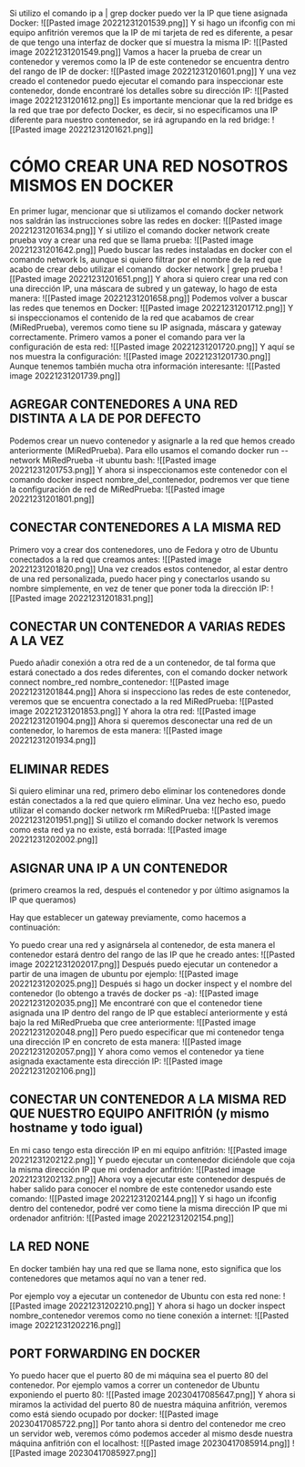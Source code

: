 Si utilizo el comando ip a | grep docker puedo ver la IP que tiene asignada Docker:
![[Pasted image 20221231201539.png]]
Y si hago un ifconfig con mi equipo anfitrión veremos que la IP de mi tarjeta de red es diferente, a pesar de que tengo una interfaz de docker que sí muestra la misma IP:
![[Pasted image 20221231201549.png]]
Vamos a hacer la prueba de crear un contenedor y veremos como la IP de este contenedor se encuentra dentro del rango de IP de docker:
![[Pasted image 20221231201601.png]]
Y una vez creado el contenedor puedo ejecutar el comando para inspeccionar este contenedor, donde encontraré los detalles sobre su dirección IP:
![[Pasted image 20221231201612.png]]
Es importante mencionar que la red bridge es la red que trae por defecto Docker, es decir, si no especificamos una IP diferente para nuestro contenedor, se irá agrupando en la red bridge:
![[Pasted image 20221231201621.png]]
# CÓMO CREAR UNA RED NOSOTROS MISMOS EN DOCKER
En primer lugar, mencionar que si utilizamos el comando docker network nos saldrán las instrucciones sobre las redes en docker:
![[Pasted image 20221231201634.png]]
Y si utilizo el comando docker network create prueba voy a crear una red que se llama prueba:
![[Pasted image 20221231201642.png]]
Puedo buscar las redes instaladas en docker con el comando network ls, aunque si quiero filtrar por el nombre de la red que acabo de crear debo utilizar el comando  docker network | grep prueba
![[Pasted image 20221231201651.png]]
Y ahora si quiero crear una red con una dirección IP, una máscara de subred y un gateway, lo hago de esta manera:
![[Pasted image 20221231201658.png]]
Podemos volver a buscar las redes que tenemos en Docker:
![[Pasted image 20221231201712.png]]
Y si inspeccionamos el contenido de la red que acabamos de crear (MiRedPrueba), veremos como tiene su IP asignada, máscara y gateway correctamente. Primero vamos a poner el comando para ver la configuración de esta red:
![[Pasted image 20221231201720.png]]
Y aquí se nos muestra la configuración:
![[Pasted image 20221231201730.png]]
Aunque tenemos también mucha otra información interesante:
![[Pasted image 20221231201739.png]]
## AGREGAR CONTENEDORES A UNA RED DISTINTA A LA DE POR DEFECTO
Podemos crear un nuevo contenedor y asignarle a la red que hemos creado anteriormente (MiRedPrueba). Para ello usamos el comando docker run --network MiRedPrueba -it ubuntu bash:
![[Pasted image 20221231201753.png]]
Y ahora si inspeccionamos este contenedor con el comando docker inspect nombre_del_contenedor, podremos ver que tiene la configuración de red de MiRedPrueba:
![[Pasted image 20221231201801.png]]
## CONECTAR CONTENEDORES A LA MISMA RED
Primero voy a crear dos contenedores, uno de Fedora y otro de Ubuntu conectados a la red que creamos antes:
![[Pasted image 20221231201820.png]]
Una vez creados estos contenedor, al estar dentro de una red personalizada, puedo hacer ping y conectarlos usando su nombre simplemente, en vez de tener que poner toda la dirección IP:
![[Pasted image 20221231201831.png]]
## CONECTAR UN CONTENEDOR A VARIAS REDES A LA VEZ
Puedo añadir conexión a otra red de a un contenedor, de tal forma que estará conectado a dos redes diferentes, con el comando docker network connect nombre_red nombre_contenedor:
![[Pasted image 20221231201844.png]]
Ahora si inspecciono las redes de este contenedor, veremos que se encuentra conectado a la red MiRedPrueba:
![[Pasted image 20221231201853.png]]
Y ahora la otra red:
![[Pasted image 20221231201904.png]]
Ahora si queremos desconectar una red de un contenedor, lo haremos de esta manera:
![[Pasted image 20221231201934.png]]
## ELIMINAR REDES
Si quiero eliminar una red, primero debo eliminar los contenedores donde están conectados a la red que quiero eliminar. Una vez hecho eso, puedo utilizar el comando docker network rm MiRedPrueba:
![[Pasted image 20221231201951.png]]
Si utilizo el comando docker network ls veremos como esta red ya no existe, está borrada:
![[Pasted image 20221231202002.png]]
## ASIGNAR UNA IP A UN CONTENEDOR
(primero creamos la red, después el contenedor y por último asignamos la IP que queramos)

Hay que establecer un gateway previamente, como hacemos a continuación:

Yo puedo crear una red y asignársela al contenedor, de esta manera el contenedor estará dentro del rango de las IP que he creado antes:
![[Pasted image 20221231202017.png]]
Después puedo ejecutar un contenedor a partir de una imagen de ubuntu por ejemplo:
![[Pasted image 20221231202025.png]]
Después si hago un docker inspect y el nombre del contenedor (lo obtengo a través de docker ps -a):
![[Pasted image 20221231202035.png]]
Me encontraré con que el contenedor tiene asignada una IP dentro del rango de IP que establecí anteriormente y está bajo la red MiRedPrueba que cree anteriormente:
![[Pasted image 20221231202048.png]]
Pero puedo especificar que mi contenedor tenga una dirección IP en concreto de esta manera:
![[Pasted image 20221231202057.png]]
Y ahora como vemos el contenedor ya tiene asignada exactamente esta dirección IP:
![[Pasted image 20221231202106.png]]
## CONECTAR UN CONTENEDOR A LA MISMA RED QUE NUESTRO EQUIPO ANFITRIÓN (y mismo hostname y todo igual)
En mi caso tengo esta dirección IP en mi equipo anfitrión:
![[Pasted image 20221231202122.png]]
Y puedo ejecutar un contenedor diciéndole que coja la misma dirección IP que mi ordenador anfitrión:
![[Pasted image 20221231202132.png]]
Ahora voy a ejecutar este contenedor después de haber salido para conocer el nombre de este contenedor usando este comando:
![[Pasted image 20221231202144.png]]
Y si hago un ifconfig dentro del contenedor, podré ver como tiene la misma dirección IP que mi ordenador anfitrión:
![[Pasted image 20221231202154.png]]
## LA RED NONE
En docker también hay una red que se llama none, esto significa que los contenedores que metamos aquí no van a tener red.

Por ejemplo voy a ejecutar un contenedor de Ubuntu con esta red none:
![[Pasted image 20221231202210.png]]
Y ahora si hago un docker inspect nombre_contenedor veremos como no tiene conexión a internet:
![[Pasted image 20221231202216.png]]
## PORT FORWARDING EN DOCKER
Yo puedo hacer que el puerto 80 de mi máquina sea el puerto 80 del contenedor. Por ejemplo vamos a correr un contenedor de Ubuntu exponiendo el puerto 80:
![[Pasted image 20230417085647.png]]
Y ahora si miramos la actividad del puerto 80 de nuestra máquina anfitrión, veremos como está siendo ocupado por docker:
![[Pasted image 20230417085722.png]]
Por tanto ahora si dentro del contenedor me creo un servidor web, veremos cómo podemos acceder al mismo desde nuestra máquina anfitrión con el localhost:
![[Pasted image 20230417085914.png]]
![[Pasted image 20230417085927.png]]
